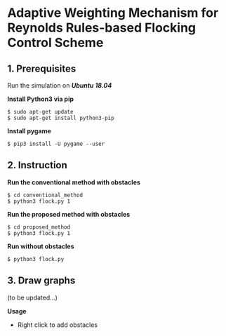 # Adaptive Weighting Mechanism for Reynolds Rules-based Flocking Control Scheme
  
## 1. Prerequisites

Run the simulation on ***Ubuntu 18.04***

**Install Python3 via pip**

    $ sudo apt-get update
    $ sudo apt-get install python3-pip

**Install pygame**

    $ pip3 install -U pygame --user

## 2. Instruction

**Run the conventional method with obstacles**

    $ cd conventional_method
    $ python3 flock.py 1

**Run the proposed method with obstacles**

    $ cd proposed_method
    $ python3 flock.py 1

**Run without obstacles**

    $ python3 flock.py

## 3. Draw graphs
(to be updated...)

**Usage**

 - Right click to add obstacles
